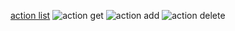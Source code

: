 [action list](https://i.ibb.co/4M315QS/add.jpg)
![action get](https://ibb.co/Dfq4Yrj)
![action add](https://ibb.co/xGdFR4g)
![action delete](https://ibb.co/5njBcpQ)
